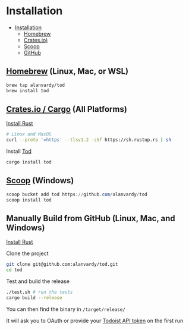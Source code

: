 # Installation

<!--toc:start-->
- [Installation](#installation)
  - [Homebrew](#homebrew-linux-mac-or-wsl)
  - [Crates.io)](#cratesio--cargo-all-platforms)
  - [Scoop](#scoop-windows)
  - [GitHub](#manually-build-from-github-linux-mac-and-windows)
<!--toc:end-->

## [Homebrew](https://brew.sh) (Linux, Mac, or WSL)

```bash
brew tap alanvardy/tod
brew install tod
```

## [Crates.io / Cargo](https://crates.io/crates/tod) (All Platforms)

[Install Rust](https://www.rust-lang.org/tools/install)

```bash
# Linux and MacOS
curl --proto '=https' --tlsv1.2 -sSf https://sh.rustup.rs | sh
```

Install [Tod](https://crates.io/crates/tod)

```bash
cargo install tod
```

## [Scoop](https://scoop.sh/) (Windows)

```powershell
scoop bucket add tod https://github.com/alanvardy/tod
scoop install tod
```

## Manually Build from GitHub (Linux, Mac, and Windows)

[Install Rust](https://www.rust-lang.org/tools/install)

Clone the project

```bash
git clone git@github.com:alanvardy/tod.git
cd tod
```

Test and build the release

```bash
./test.sh # run the tests
cargo build --release
```

You can then find the binary in `/target/release/`

It will ask you to OAuth or provide your [Todoist API token](https://todoist.com/prefs/integrations) on the first run

